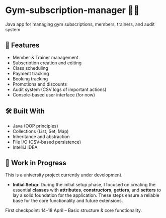 # Gym-subscription-manager 🏋️‍♂️
Java app for managing gym subscriptions, members, trainers, and audit system

## 📌 Features

- Member & Trainer management
- Subscription creation and editing
- Class scheduling
- Payment tracking
- Booking tracking
- Promotions and discounts
- Audit system (CSV logs of important actions)
- Console-based user interface (for now)

## 🛠️ Built With

- Java (OOP principles)
- Collections (List, Set, Map)
- Inheritance and abstraction
- File I/O (CSV-based persistence)
- IntelliJ IDEA

## 🚀 Work in Progress

This is a university project currently under development.

- **Initial Setup**: During the initial setup phase, I focused on creating the essential **classes** with **attributes**, **constructors**, **getters**, and **setters** to lay a solid foundation for the application. These steps ensure a reliable base for the core functionality and future extensions.

First checkpoint: 14–18 April – Basic structure & core functionality.
